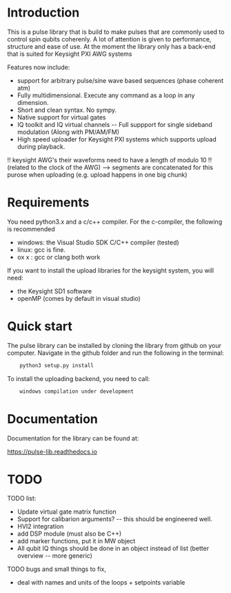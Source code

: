 # Introduction

This is a pulse library that is build to make pulses that are commonly used to control spin qubits coherenly. A lot of attention is given to performance, structure and ease of use. At the moment the library only has a back-end that is suited for Keysight PXI AWG systems

Features now include:
* support for arbitrary pulse/sine wave based sequences (phase coherent atm)
* Fully multidimensional. Execute any command as a loop in any dimension.
* Short and clean syntax. No sympy.
* Native support for virtual gates
* IQ toolkit and IQ virtual channels -- Full suppport for single sideband modulation (Along with PM/AM/FM)
* High speed uploader for Keysight PXI systems which supports upload during playback.

!! keysight AWG's their waveforms need to have a length of modulo 10 !! (related to the clock of the AWG)
--> segments are concatenated for this purose when uploading (e.g. upload happens in one big chunk)

# Requirements
You need python3.x and a c/c++ compiler. For the c-compiler, the following is recommended
* windows: the Visual Studio SDK C/C++ compiler (tested)
* linux: gcc is fine.
* ox x : gcc or clang both work

If you want to install the upload libraries for the keysight system, you will need:
* the Keysight SD1 software
* openMP (comes by default in visual studio)

# Quick start
The pulse library can be installed by cloning the library from github on your computer.
Navigate in the github folder and run the following in the terminal:
```bash
	python3 setup.py install
```
To install the uploading backend, you need to call:
```bash
	windows compilation under development
```

# Documentation
Documentation for the library can be found at:

https://pulse-lib.readthedocs.io

# TODO
TODO list:
* Update virtual gate matrix function
* Support for calibarion arguments? -- this should be engineered well.
* HVI2 integration
* add DSP module (must also be C++)
* add marker functions, put it in MW object
* All qubit IQ things should be done in an object instead of list (better overview -- more generic)

TODO bugs and small things to fix,
* deal with names and units of the loops + setpoints variable
